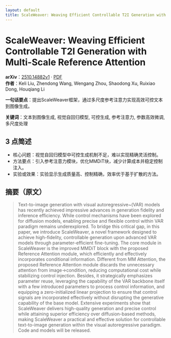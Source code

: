 ```yaml
---
layout: default
title: ScaleWeaver: Weaving Efficient Controllable T2I Generation with Multi-Scale Reference Attention
---
```


# ScaleWeaver: Weaving Efficient Controllable T2I Generation with Multi-Scale Reference Attention
**arXiv**：[2510.14882v1](https://arxiv.org/abs/2510.14882) · [PDF](https://arxiv.org/pdf/2510.14882.pdf)  
**作者**：Keli Liu, Zhendong Wang, Wengang Zhou, Shaodong Xu, Ruixiao Dong, Houqiang Li  

**一句话要点**：提出ScaleWeaver框架，通过多尺度参考注意力实现高效可控文本到图像生成。

**关键词**：文本到图像生成, 视觉自回归模型, 可控生成, 参考注意力, 参数高效微调, 多尺度处理

## 3 点简述
- 核心问题：视觉自回归模型中可控生成机制不足，难以实现精确灵活控制。
- 方法要点：引入参考注意力模块，优化MMDiT块，减少计算成本并稳定控制注入。
- 实验或效果：实验显示生成质量高、控制精确，效率优于基于扩散的方法。

## 摘要（原文）

> Text-to-image generation with visual autoregressive~(VAR) models has recently
> achieved impressive advances in generation fidelity and inference efficiency.
> While control mechanisms have been explored for diffusion models, enabling
> precise and flexible control within VAR paradigm remains underexplored. To
> bridge this critical gap, in this paper, we introduce ScaleWeaver, a novel
> framework designed to achieve high-fidelity, controllable generation upon
> advanced VAR models through parameter-efficient fine-tuning. The core module in
> ScaleWeaver is the improved MMDiT block with the proposed Reference Attention
> module, which efficiently and effectively incorporates conditional information.
> Different from MM Attention, the proposed Reference Attention module discards
> the unnecessary attention from image$\rightarrow$condition, reducing
> computational cost while stabilizing control injection. Besides, it
> strategically emphasizes parameter reuse, leveraging the capability of the VAR
> backbone itself with a few introduced parameters to process control
> information, and equipping a zero-initialized linear projection to ensure that
> control signals are incorporated effectively without disrupting the generative
> capability of the base model. Extensive experiments show that ScaleWeaver
> delivers high-quality generation and precise control while attaining superior
> efficiency over diffusion-based methods, making ScaleWeaver a practical and
> effective solution for controllable text-to-image generation within the visual
> autoregressive paradigm. Code and models will be released.

